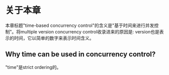 # 关于本章

本章标题"time-based concurrency control"的含义是"基于时间来进行并发控制"。将multiple version concurrency control收录进来的原因是: version也是表示的时间，它以简单的数字来表示时间含义。

## Why time can be used in concurrency control?

"time"是strict ordering的。
